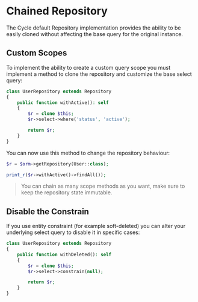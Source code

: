 # Chained Repository
The Cycle default Repository implementation provides the ability to be easily cloned without affecting the base query for the original instance.

## Custom Scopes
To implement the ability to create a custom query scope you must implement a method to clone the repository and customize the base select query:


```php
class UserRepository extends Repository
{
    public function withActive(): self
    {
        $r = clone $this;
        $r->select->where('status', 'active');

        return $r;
    }
}
```

You can now use this method to change the repository behaviour:

```php
$r = $orm->getRepository(User::class);

print_r($r->withActive()->findAll());
```

> You can chain as many scope methods as you want, make sure to keep the repository state immutable.

## Disable the Constrain
If you use entity constraint (for example soft-deleted) you can alter your underlying select query to disable it in specific cases:

```php
class UserRepository extends Repository
{
    public function withDeleted(): self
    {
        $r = clone $this;
        $r->select->constrain(null);

        return $r;
    }
}
```
